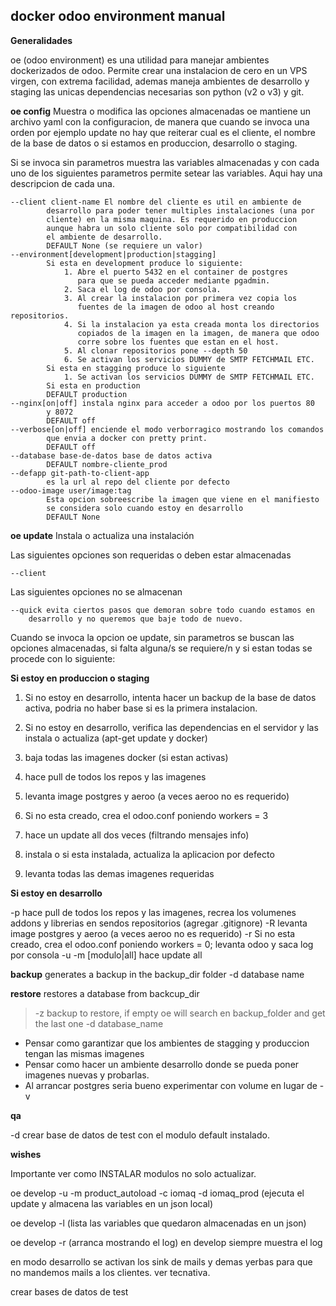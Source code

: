 docker odoo environment manual
------------------------------

**Generalidades**

oe (odoo environment) es una utilidad para manejar ambientes dockerizados 
de odoo. Permite crear una instalacion de cero en un VPS virgen, con 
extrema facilidad, ademas maneja ambientes de desarrollo y staging
las unicas dependencias necesarias son python (v2 o v3) y git.

**oe config** Muestra o modifica las opciones almacenadas
oe mantiene un archivo yaml con la configuracion, de manera que cuando
se invoca una orden por ejemplo update no hay que reiterar cual es el 
cliente, el nombre de la base de datos o si estamos en produccion,
desarrollo o staging.

Si se invoca sin parametros muestra las variables almacenadas y con cada
uno de los siguientes parametros permite setear las variables. Aqui hay 
una descripcion de cada una.

    --client client-name El nombre del cliente es util en ambiente de 
            desarrollo para poder tener multiples instalaciones (una por
            cliente) en la misma maquina. Es requerido en produccion 
            aunque habra un solo cliente solo por compatibilidad con 
            el ambiente de desarrollo.
            DEFAULT None (se requiere un valor)
    --environment[development|production|stagging] 
            Si esta en development produce lo siguiente:
                1. Abre el puerto 5432 en el container de postgres
                   para que se pueda acceder mediante pgadmin.
                2. Saca el log de odoo por consola.
                3. Al crear la instalacion por primera vez copia los 
                   fuentes de la imagen de odoo al host creando repositorios.
                4. Si la instalacion ya esta creada monta los directorios
                   copiados de la imagen en la imagen, de manera que odoo
                   corre sobre los fuentes que estan en el host.
                5. Al clonar repositorios pone --depth 50
                6. Se activan los servicios DUMMY de SMTP FETCHMAIL ETC.
            Si esta en stagging produce lo siguiente
                1. Se activan los servicios DUMMY de SMTP FETCHMAIL ETC.
            Si esta en production 
            DEFAULT production
    --nginx[on|off] instala nginx para acceder a odoo por los puertos 80
            y 8072 
            DEFAULT off
    --verbose[on|off] enciende el modo verborragico mostrando los comandos
            que envia a docker con pretty print.
            DEFAULT off
    --database base-de-datos base de datos activa
            DEFAULT nombre-cliente_prod
    --defapp git-path-to-client-app
            es la url al repo del cliente por defecto
    --odoo-image user/image:tag
            Esta opcion sobreescribe la imagen que viene en el manifiesto
            se considera solo cuando estoy en desarrollo
            DEFAULT None

**oe update**  Instala o actualiza una instalación

Las siguientes opciones son requeridas o deben estar almacenadas

    --client
    
Las siguientes opciones no se almacenan

    --quick evita ciertos pasos que demoran sobre todo cuando estamos en
        desarrollo y no queremos que baje todo de nuevo.

Cuando se invoca la opcion oe update, sin parametros se buscan las opciones
almacenadas, si falta alguna/s se requiere/n y si estan todas se procede
con lo siguiente:

**Si estoy en produccion o staging**

1. Si no estoy en desarrollo, intenta hacer un backup de la base de datos 
activa, podria no haber base si es la primera instalacion.

2. Si no estoy en desarrollo, verifica las dependencias en el servidor y 
las instala o actualiza (apt-get update y docker)

3. baja todas las imagenes docker (si estan activas)

4. hace pull de todos los repos y las imagenes

5. levanta image postgres y aeroo (a veces aeroo no es requerido)

6. Si no esta creado, crea el odoo.conf poniendo workers = 3
7. hace un update all dos veces (filtrando mensajes info)
8. instala o si esta instalada, actualiza la aplicacion por defecto
9. levanta todas las demas imagenes requeridas 

**Si estoy en desarrollo**

-p hace pull de todos los repos y las imagenes, recrea los volumenes addons y librerias en sendos repositorios (agregar .gitignore)
-R levanta image postgres y aeroo (a veces aeroo no es requerido)
-r Si no esta creado, crea el odoo.conf poniendo workers = 0; levanta odoo y saca log por consola
-u -m [modulo|all] hace update all

**backup** generates a backup in the backup_dir folder
    -d database name

**restore** restores a database from backcup_dir
> -z backup to restore, if empty oe will search en backup_folder and get the last one
> -d database_name

- Pensar como garantizar que los ambientes de stagging y produccion tengan las mismas imagenes
- Pensar como hacer un ambiente desarrollo donde se pueda poner imagenes nuevas y probarlas.
- Al arrancar postgres seria bueno experimentar con volume en lugar de -v

**qa**

-d crear base de datos de test con el modulo default instalado. 
    


**wishes**

Importante ver como INSTALAR modulos no solo actualizar.

oe develop -u -m product_autoload -c iomaq -d iomaq_prod (ejecuta el update y almacena las variables en un json local)

oe develop -l (lista las variables que quedaron almacenadas en un json)

oe develop -r (arranca mostrando el log) en develop siempre muestra el log

en modo desarrollo se activan los sink de mails y demas yerbas para que no mandemos mails a los clientes. ver tecnativa.

crear bases de datos de test 